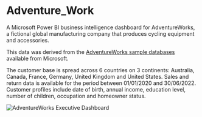 # Adventure_Work
A Microsoft Power BI business intelligence dashboard for AdventureWorks, a fictional global manufacturing company that produces cycling equipment and accessories.

This data was derived from the [AdventureWorks sample databases](https://learn.microsoft.com/en-us/sql/samples/adventureworks-install-configure) available from Microsoft.

The customer base is spread across 6 countries on 3 continents: Australia, Canada, France, Germany, United Kingdom and United States. Sales and return data is available for the period between 01/01/2020 and 30/06/2022. Customer profiles include date of birth, annual income, education level, number of children, occupation and homeowner status. 

<img alt="AdventureWorks Executive Dashboard" src="D:\GIF\1.gif">

